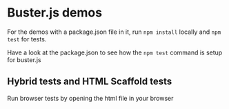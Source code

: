 # Buster.js demos

For the demos with a package.json file in it, run `npm install` locally and `npm test` for tests.

Have a look at the package.json to see how the `npm test` command is setup for buster.js

## Hybrid tests and HTML Scaffold tests

Run browser tests by opening the html file in your browser